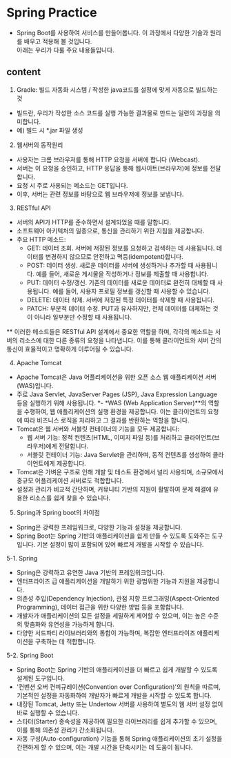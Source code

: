 # Spring Practice
- Spring Boot를 사용하여 서비스를 만들어봅니다. 이 과정에서 다양한 기술과 원리를 배우고 적용해 볼 것입니다. <br/>
  아래는 우리가 다룰 주요 내용들입니다.

## content
1. Gradle: 빌드 자동화 시스템 / 작성한 java코드를 설정에 맞게 자동으로 빌드하는 것
- 빌드란, 우리가 작성한 소스 코드를 실행 가능한 결과물로 만드는 일련의 과정을 의미합니다.
- 예) 빌드 시 *.jar 파일 생성

2. 웹서버의 동작원리
- 사용자는 크롬 브라우저를 통해 HTTP 요청을 서버에 합니다 (Webcast).
- 서버는 이 요청을 승인하고, HTTP 응답을 통해 웹사이트(브라우저)에 정보를 전달합니다.
- 요청 시 주로 사용되는 메소드는 GET입니다.
- 이후, 서버는 관련 정보를 바탕으로 웹 브라우저에 정보를 보냅니다.

3. RESTful API
- 서버의 API가 HTTP를 준수하면서 설계되었을 때를 말합니다.
- 소프트웨어 아키텍처의 일종으로, 통신을 관리하기 위한 지침을 제공합니다.
- 주요 HTTP 메소드:
    - GET: 데이터 조회. 서버에 저장된 정보를 요청하고 검색하는 데 사용됩니다. 데이터를 변경하지 않으므로 안전하고 멱등(idempotent)합니다.
    - POST: 데이터 생성. 새로운 데이터를 서버에 생성하거나 추가할 때 사용됩니다. 예를 들어, 새로운 게시물을 작성하거나 정보를 제출할 때 사용합니다.
    - PUT: 데이터 수정/갱신. 기존의 데이터를 새로운 데이터로 완전히 대체할 때 사용됩니다. 예를 들어, 사용자 프로필 정보를 갱신할 때 사용할 수 있습니다.
    - DELETE: 데이터 삭제. 서버에 저장된 특정 데이터를 삭제할 때 사용됩니다.
    - PATCH: 부분적 데이터 수정. PUT과 유사하지만, 전체 데이터를 대체하는 것이 아니라 일부분만 수정할 때 사용됩니다.
 
** 이러한 메소드들은 RESTful API 설계에서 중요한 역할을 하며, 각각의 메소드는 서버의 리소스에 대한 다른 종류의 요청을 나타냅니다. 이를 통해 클라이언트와 서버 간의 통신이 효율적이고 명확하게 이루어질 수 있습니다.
      
4. Apache Tomcat
- Apache Tomcat은 Java 어플리케이션을 위한 오픈 소스 웹 애플리케이션 서버(WAS)입니다.
- 주로 Java Servlet, JavaServer Pages (JSP), Java Expression Language 등을 실행하기 위해 사용됩니다.
*- *WAS (Web Application Server)**의 역할을 수행하여, 웹 애플리케이션의 실행 환경을 제공합니다. 이는 클라이언트의 요청에 따라 비즈니스 로직을 처리하고 그 결과를 반환하는 역할을 합니다.
- Tomcat은 웹 서버와 서블릿 컨테이너의 기능을 모두 제공합니다:
    - 웹 서버 기능: 정적 컨텐츠(HTML, 이미지 파일 등)를 처리하고 클라이언트(브라우저)에게 전달합니다.
    - 서블릿 컨테이너 기능: Java Servlet을 관리하며, 동적 컨텐츠를 생성하여 클라이언트에게 제공합니다.
- Tomcat은 가벼운 구조로 인해 개발 및 테스트 환경에서 널리 사용되며, 소규모에서 중규모 어플리케이션 서버로도 적합합니다.
- 설정과 관리가 비교적 간단하며, 커뮤니티 기반의 지원이 활발하여 문제 해결에 유용한 리소스를 쉽게 찾을 수 있습니다.

5. Spring과 Spring boot의 차이점
- Spring은 강력한 프레임워크로, 다양한 기능과 설정을 제공합니다.
- Spring Boot는 Spring 기반의 애플리케이션을 쉽게 만들 수 있도록 도와주는 도구입니다. 기본 설정이 많이 포함되어 있어 빠르게 개발을 시작할 수 있습니다.

5-1. Spring
- Spring은 강력하고 유연한 Java 기반의 프레임워크입니다.
- 엔터프라이즈 급 애플리케이션을 개발하기 위한 광범위한 기능과 지원을 제공합니다.
- 의존성 주입(Dependency Injection), 관점 지향 프로그래밍(Aspect-Oriented Programming), 데이터 접근을 위한 다양한 방법 등을 포함합니다.
- 개발자가 애플리케이션의 모든 설정을 세밀하게 제어할 수 있으며, 이는 높은 수준의 맞춤화와 유연성을 가능하게 합니다.
- 다양한 서드파티 라이브러리와의 통합이 가능하며, 복잡한 엔터프라이즈 애플리케이션을 구축하는 데 적합합니다.

5-2. Spring Boot
- Spring Boot는 Spring 기반의 애플리케이션을 더 빠르고 쉽게 개발할 수 있도록 설계된 도구입니다.
- '컨벤션 오버 컨피규레이션(Convention over Configuration)'의 원칙을 따르며, 기본적인 설정을 자동화하여 개발자가 빠르게 개발을 시작할 수 있도록 합니다.
- 내장된 Tomcat, Jetty 또는 Undertow 서버를 사용하여 별도의 웹 서버 설정 없이 바로 실행할 수 있습니다.
- 스타터(Starter) 종속성을 제공하여 필요한 라이브러리를 쉽게 추가할 수 있으며, 이를 통해 의존성 관리가 간소화됩니다.
- 자동 구성(Auto-configuration) 기능을 통해 Spring 애플리케이션의 초기 설정을 간편하게 할 수 있으며, 이는 개발 시간을 단축시키는 데 도움이 됩니다.
